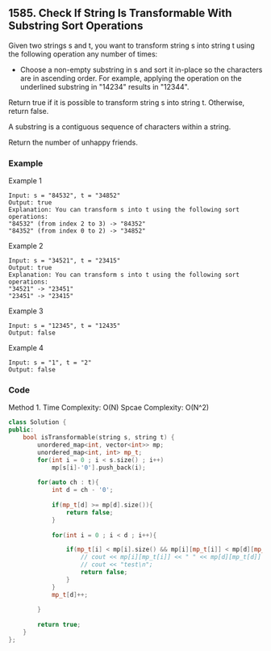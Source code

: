 ## 1585. Check If String Is Transformable With Substring Sort Operations

Given two strings s and t, you want to transform string s into string t using the following operation any number of times:

* Choose a non-empty substring in s and sort it in-place so the characters are in ascending order.
For example, applying the operation on the underlined substring in "14234" results in "12344".

Return true if it is possible to transform string s into string t. Otherwise, return false.

A substring is a contiguous sequence of characters within a string.

Return the number of unhappy friends.

### Example
Example 1
```
Input: s = "84532", t = "34852"
Output: true
Explanation: You can transform s into t using the following sort operations:
"84532" (from index 2 to 3) -> "84352"
"84352" (from index 0 to 2) -> "34852"
```

Example 2
```
Input: s = "34521", t = "23415"
Output: true
Explanation: You can transform s into t using the following sort operations:
"34521" -> "23451"
"23451" -> "23415"
```

Example 3
```
Input: s = "12345", t = "12435"
Output: false
```

Example 4
```
Input: s = "1", t = "2"
Output: false
```

### Code
Method 1.
Time Complexity: O(N)
Spcae Complexity: O(N^2)

```c++
class Solution {
public:
    bool isTransformable(string s, string t) {
        unordered_map<int, vector<int>> mp;
        unordered_map<int, int> mp_t;
        for(int i = 0 ; i < s.size() ; i++)
            mp[s[i]-'0'].push_back(i);
        
        for(auto ch : t){
            int d = ch - '0';
            
            if(mp_t[d] >= mp[d].size()){
                return false;
            }
            
            for(int i = 0 ; i < d ; i++){

                if(mp_t[i] < mp[i].size() && mp[i][mp_t[i]] < mp[d][mp_t[d]]){
                    // cout << mp[i][mp_t[i]] << " " << mp[d][mp_t[d]] << endl;
                    // cout << "test\n";
                    return false;
                }
            }
            mp_t[d]++;
            
        }
        
        return true;
    }
};
```